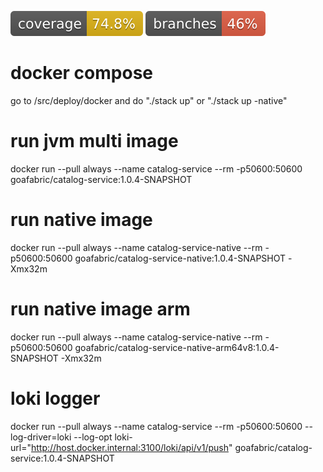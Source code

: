 ![Coverage](.github/badges/jacoco.svg)
![Branches](.github/badges/branches.svg)

# docker compose
go to /src/deploy/docker and do "./stack up" or "./stack up -native"

# run jvm multi image
docker run --pull always --name catalog-service --rm -p50600:50600 goafabric/catalog-service:1.0.4-SNAPSHOT

# run native image
docker run --pull always --name catalog-service-native --rm -p50600:50600 goafabric/catalog-service-native:1.0.4-SNAPSHOT -Xmx32m

# run native image arm
docker run --pull always --name catalog-service-native --rm -p50600:50600 goafabric/catalog-service-native-arm64v8:1.0.4-SNAPSHOT -Xmx32m

# loki logger
docker run --pull always --name catalog-service --rm -p50600:50600 --log-driver=loki --log-opt loki-url="http://host.docker.internal:3100/loki/api/v1/push" goafabric/catalog-service:1.0.4-SNAPSHOT